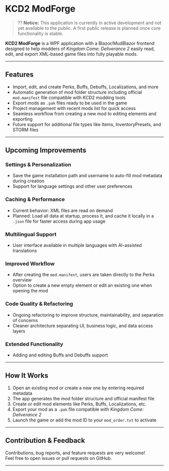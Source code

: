 # KCD2 ModForge

> ?? **Notice:** This application is currently in active development and not yet available to the public. A first public release is planned once core functionality is stable.

**KCD2 ModForge** is a WPF application with a Blazor/MudBlazor frontend designed to help modders of *Kingdom Come: Deliverance 2* easily read, edit, and export XML-based game files into fully playable mods.

---

## Features

- Import, edit, and create Perks, Buffs, Debuffs, Localizations, and more  
- Automatic generation of mod folder structure including official `mod.manifest` file compatible with KCD2 modding tools  
- Export mods as `.pak` files ready to be used in the game  
- Project management with recent mods list for quick access  
- Seamless workflow from creating a new mod to editing elements and exporting  
- Future support for additional file types like Items, InventoryPresets, and STORM files

---

## Upcoming Improvements

### Settings & Personalization
- Save the game installation path and username to auto-fill mod metadata during creation  
- Support for language settings and other user preferences

### Caching & Performance
- Current behavior: XML files are read on demand  
- Planned: Load all data at startup, process it, and cache it locally in a `.json` file for faster access during app usage

### Multilingual Support
- User interface available in multiple languages with AI-assisted translations

### Improved Workflow
- After creating the `mod.manifest`, users are taken directly to the Perks overview  
- Option to create a new empty element or edit an existing one when opening the mod

### Code Quality & Refactoring
- Ongoing refactoring to improve structure, maintainability, and separation of concerns  
- Cleaner architecture separating UI, business logic, and data access layers

### Extended Functionality
- Adding and editing Buffs and Debuffs support

---

## How It Works

1. Open an existing mod or create a new one by entering required metadata  
2. The app generates the mod folder structure and official manifest file  
3. Create or edit mod elements like Perks, Buffs, Localizations, etc.  
4. Export your mod as a `.pak` file compatible with *Kingdom Come: Deliverance 2*  
5. Launch the game or add the mod ID to your `mod_order.txt` to activate

---

## Contribution & Feedback

Contributions, bug reports, and feature requests are very welcome!  
Feel free to open issues or pull requests on GitHub.

---
